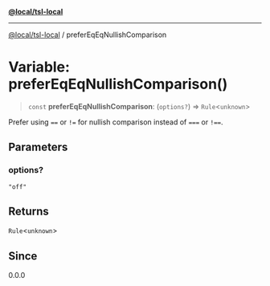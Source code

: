 [**@local/tsl-local**](../README.md)

---

[@local/tsl-local](../README.md) / preferEqEqNullishComparison

# Variable: preferEqEqNullishComparison()

> `const` **preferEqEqNullishComparison**: (`options?`) => `Rule`\<`unknown`\>

Prefer using `==` or `!=` for nullish comparison instead of `===` or `!==`.

## Parameters

### options?

`"off"`

## Returns

`Rule`\<`unknown`\>

## Since

0.0.0
